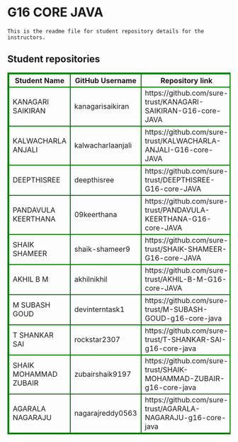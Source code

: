 # G16 CORE JAVA
    This is the readme file for student repository details for the instructors.
## Student repositories 
<table style="border : 2px solid green; width:100%;">
<tr >
<th style="border : 2px solid green;">Student Name</th>
<th style="border : 2px solid green;">GitHub Username</th>
<th style="border : 2px solid green;">Repository link</th>
</tr>
<tr style="border : 2px solid green;">
<td style="border : 2px solid green;">KANAGARI SAIKIRAN</td> 

<td style="border : 2px solid green;">kanagarisaikiran</td> 

<td style="border : 2px solid green;">https://github.com/sure-trust/KANAGARI-SAIKIRAN-G16-core-JAVA</td> 
</tr>

<tr style="border : 2px solid green;">
<td style="border : 2px solid green;">KALWACHARLA ANJALI</td> 

<td style="border : 2px solid green;">kalwacharlaanjali</td> 

<td style="border : 2px solid green;">https://github.com/sure-trust/KALWACHARLA-ANJALI-G16-core-JAVA</td> 
</tr>

<tr style="border : 2px solid green;">
<td style="border : 2px solid green;">DEEPTHISREE</td> 

<td style="border : 2px solid green;">deepthisree</td> 

<td style="border : 2px solid green;">https://github.com/sure-trust/DEEPTHISREE-G16-core-JAVA</td> 
</tr>

<tr style="border : 2px solid green;">
<td style="border : 2px solid green;">PANDAVULA KEERTHANA</td> 

<td style="border : 2px solid green;">09keerthana</td> 

<td style="border : 2px solid green;">https://github.com/sure-trust/PANDAVULA-KEERTHANA-G16-core-JAVA</td> 
</tr>

<tr style="border : 2px solid green;">
<td style="border : 2px solid green;">SHAIK SHAMEER</td> 

<td style="border : 2px solid green;">shaik-shameer9</td> 

<td style="border : 2px solid green;">https://github.com/sure-trust/SHAIK-SHAMEER-G16-core-JAVA</td> 
</tr>

<tr style="border : 2px solid green;">
<td style="border : 2px solid green;">AKHIL B M</td> 

<td style="border : 2px solid green;">akhilnikhil</td> 

<td style="border : 2px solid green;">https://github.com/sure-trust/AKHIL-B-M-G16-core-JAVA</td> 
</tr>

<tr style="border : 2px solid green;">
<td style="border : 2px solid green;">M SUBASH GOUD</td> 

<td style="border : 2px solid green;">devinterntask1</td> 

<td style="border : 2px solid green;">https://github.com/sure-trust/M-SUBASH-GOUD-g16-core-java</td> 
</tr>

<tr style="border : 2px solid green;">
<td style="border : 2px solid green;">T SHANKAR SAI</td> 

<td style="border : 2px solid green;">rockstar2307</td> 

<td style="border : 2px solid green;">https://github.com/sure-trust/T-SHANKAR-SAI-g16-core-java</td> 
</tr>

<tr style="border : 2px solid green;">
<td style="border : 2px solid green;">SHAIK MOHAMMAD ZUBAIR</td> 

<td style="border : 2px solid green;">zubairshaik9197</td> 

<td style="border : 2px solid green;">https://github.com/sure-trust/SHAIK-MOHAMMAD-ZUBAIR-g16-core-java</td> 
</tr>

<tr style="border : 2px solid green;">
<td style="border : 2px solid green;">AGARALA NAGARAJU</td> 

<td style="border : 2px solid green;">nagarajreddy0563</td> 

<td style="border : 2px solid green;">https://github.com/sure-trust/AGARALA-NAGARAJU-g16-core-java</td> 
</tr>
